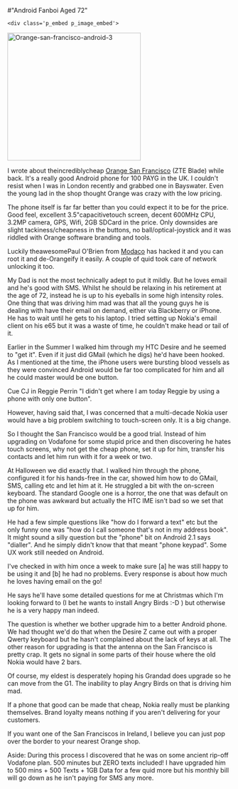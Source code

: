 #"Android Fanboi Aged 72"


    <div class='p_embed p_image_embed'>
<img alt="Orange-san-francisco-android-3" height="287" src="http://getfile2.posterous.com/getfile/files.posterous.com/conoroneill/ysxZ7hxTyYI3buP3Q9hiJbu5fGGlfToLdQPH5AhAUEUOXhycuwguW7TKhSff/Orange-San-Francisco-Android-3.png" width="300" />
</div>
<p>I wrote about theincrediblycheap <a href="http://shop.orange.co.uk/mobile-phones/San-Francisco-from-Orange-in-grey">Orange San Francisco</a> (ZTE Blade) while back. It&#39;s a really good Android phone for 100 PAYG in the UK. I couldn&#39;t resist when I was in London recently and grabbed one in Bayswater. Even the young lad in the shop thought Orange was crazy with the low pricing. </p><p /><div>The phone itself is far far better than you could expect it to be for the price. Good feel, excellent 3.5&quot;capacitivetouch screen, decent 600MHz CPU, 3.2MP camera, GPS, Wifi, 2GB SDCard in the price. Only downsides are slight tackiness/cheapness in the buttons, no ball/optical-joystick and it was riddled with Orange software branding and tools.</div> <p /><div>Luckily theawesomePaul O&#39;Brien from <a href="http://android.modaco.com">Modaco</a> has hacked it and you can root it and de-Orangeify it easily. A couple of quid took care of network unlocking it too.</div> <p /><div>My Dad is not the most technically adept to put it mildly. But he loves email and he&#39;s good with SMS. Whilst he should be relaxing in his retirement at the age of 72, instead he is up to his eyeballs in some high intensity roles. One thing that was driving him mad was that all the young guys he is dealing with have their email on demand, either via Blackberry or iPhone. He has to wait until he gets to his laptop. I tried setting up Nokia&#39;s email client on his e65 but it was a waste of time, he couldn&#39;t make head or tail of it.</div> <p /><div>Earlier in the Summer I walked him through my HTC Desire and he seemed to &quot;get it&quot;. Even if it just did GMail (which he digs) he&#39;d have been hooked. As I mentioned at the time, the iPhone users were bursting blood vessels as they were convinced Android would be far too complicated for him and all he could master would be one button.</div> <p /><div>Cue CJ in Reggie Perrin &quot;I didn&#39;t get where I am today Reggie by using a phone with only one button&quot;.</div><p /><div>However, having said that, I was concerned that a multi-decade Nokia user would have a big problem switching to touch-screen only. It is a big change.</div> <p /><div>So I thought the San Francisco would be a good trial. Instead of him upgrading on Vodafone for some stupid price and then discovering he hates touch screens, why not get the cheap phone, set it up for him, transfer his contacts and let him run with it for a week or two.</div> <p /><div>At Halloween we did exactly that. I walked him through the phone, configured it for his hands-free in the car, showed him how to do GMail, SMS, calling etc and let him at it. He struggled a bit with the on-screen keyboard. The standard Google one is a horror, the one that was default on the phone was awkward but actually the HTC IME isn&#39;t bad so we set that up for him.</div> <p /><div>He had a few simple questions like &quot;how do I forward a text&quot; etc but the only funny one was &quot;how do I call someone that&#39;s not in my address book&quot;. It might sound a silly question but the &quot;phone&quot; bit on Android 2.1 says &quot;dialler&quot;. And he simply didn&#39;t know that that meant &quot;phone keypad&quot;. Some UX work still needed on Android.</div> <p /><div>I&#39;ve checked in with him once a week to make sure [a] he was still happy to be using it and [b] he had no problems. Every response is about how much he loves having email on the go!</div><p /> <div>He says he&#39;ll have some detailed questions for me at Christmas which I&#39;m looking forward to (I bet he wants to install Angry Birds :-D ) but otherwise he is a very happy man indeed.</div><p /><div>The question is whether we bother upgrade him to a better Android phone. We had thought we&#39;d do that when the Desire Z came out with a proper Qwerty keyboard but he hasn&#39;t complained about the lack of keys at all. The other reason for upgrading is that the antenna on the San Francisco is pretty crap. It gets no signal in some parts of their house where the old Nokia would have 2 bars.</div> <p /><div>Of course, my eldest is desperately hoping his Grandad does upgrade so he can move from the G1. The inability to play Angry Birds on that is driving him mad.</div><p /><div>If a phone that good can be made that cheap, Nokia really must be planking themselves. Brand loyalty means nothing if you aren&#39;t delivering for your customers.</div> <p /><div>If you want one of the San Franciscos in Ireland, I believe you can just pop over the border to your nearest Orange shop.</div><p /><div><div>Aside: During this process I discovered that he was on some ancient rip-off Vodafone plan. 500 minutes but ZERO texts included! I have upgraded him to 500 mins + 500 Texts + 1GB Data for a few quid more but his monthly bill will go down as he isn&#39;t paying for SMS any more.</div> </div>
  